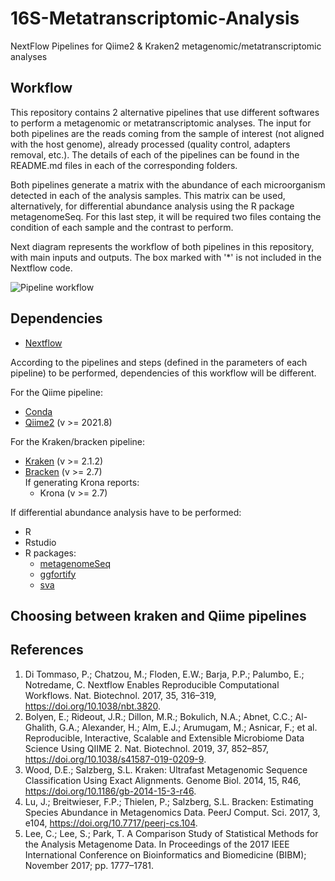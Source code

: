 # 16S-Metatranscriptomic-Analysis
NextFlow Pipelines for Qiime2 &amp; Kraken2 metagenomic/metatranscriptomic analyses

## Workflow
This repository contains 2 alternative pipelines that use different softwares to perform a metagenomic or metatranscriptomic analyses. 
The input for both pipelines are the reads coming from the sample of interest (not aligned with the host genome), 
already processed (quality control, adapters removal, etc.). The details of each of the pipelines can be found in the README.md files 
in each of the corresponding folders.   

Both pipelines generate a matrix with the abundance of each microorganism detected in each of the analysis samples. 
This matrix can be used, alternatively, for differential abundance analysis using the R package metagenomeSeq.
For this last step, it will be required two files containg the condition of each sample and the contrast to perform.  

Next diagram represents the workflow of both pipelines in this repository, with main inputs and outputs. 
The box marked with '*' is not included in the Nextflow code.

![Pipeline workflow](https://user-images.githubusercontent.com/116556564/199960696-5276126f-213d-4656-b426-a6e4c4e09fb0.png)


## Dependencies  

* [Nextflow](https://www.nextflow.io/)

According to the pipelines and steps (defined in the parameters of each pipeline) to be performed, dependencies of this workflow will be different.  

For the Qiime pipeline:  
* [Conda](https://docs.conda.io/en/latest/)
* [Qiime2](https://qiime2.org/) (v >= 2021.8)  
  
  
For the Kraken/bracken pipeline:
* [Kraken](https://github.com/DerrickWood/kraken2) (v >= 2.1.2)
* [Bracken](https://github.com/jenniferlu717/Bracken) (v >= 2.7)  
  If generating Krona reports:
  * Krona (v >= 2.7)
  
  
If differential abundance analysis have to be performed:
* R
* Rstudio
* R packages:
    * [metagenomeSeq](https://www.bioconductor.org/packages/release/bioc/html/metagenomeSeq.html)
    * [ggfortify](https://cran.r-project.org/web/packages/ggfortify/index.html)
    * [sva](https://bioconductor.org/packages/release/bioc/html/sva.html)

## Choosing between kraken and Qiime pipelines

## References
1. Di Tommaso, P.; Chatzou, M.; Floden, E.W.; Barja, P.P.; Palumbo, E.; Notredame, C. Nextflow 
Enables Reproducible Computational Workflows. Nat. Biotechnol. 2017, 35, 316–319, https://doi.org/10.1038/nbt.3820.
2. Bolyen, E.; Rideout, J.R.; Dillon, M.R.; Bokulich, N.A.; Abnet, C.C.; Al-Ghalith, G.A.; Alexander, H.; 
Alm, E.J.; Arumugam, M.; Asnicar, F.; et al. Reproducible, Interactive, Scalable and Extensible Microbiome 
Data Science Using QIIME 2. Nat. Biotechnol. 2019, 37, 852–857, https://doi.org/10.1038/s41587-019-0209-9.
3. Wood, D.E.; Salzberg, S.L. Kraken: Ultrafast Metagenomic Sequence Classification Using Exact Alignments. 
Genome Biol. 2014, 15, R46, https://doi.org/10.1186/gb-2014-15-3-r46.
4. Lu, J.; Breitwieser, F.P.; Thielen, P.; Salzberg, S.L. Bracken: Estimating Species Abundance in Metagenomics 
Data. PeerJ Comput. Sci. 2017, 3, e104, https://doi.org/10.7717/peerj-cs.104.
5. Lee, C.; Lee, S.; Park, T. A Comparison Study of Statistical Methods for the Analysis Metagenome Data. 
In Proceedings of the 2017 IEEE International Conference on Bioinformatics and Biomedicine (BIBM); November 2017; pp. 1777–1781.
